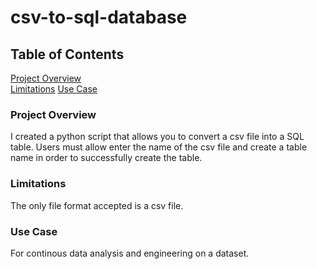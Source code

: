 # csv-to-sql-database

## Table of Contents

[Project Overview](#project-overview)\
[Limitations](#limitations)
[Use Case](#use-case)

### Project Overview

I created a python script that allows you to convert a csv file into a SQL table. Users must allow enter the name of the csv file and create a table name in order to successfully create the table.

### Limitations

The only file format accepted is a csv file. 

### Use Case

For continous data analysis and engineering on a dataset.
